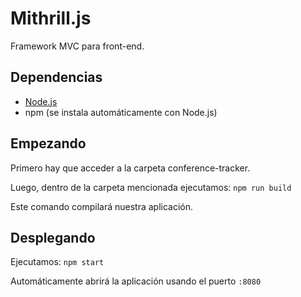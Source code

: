 # Mithrill.js
Framework MVC para front-end.

## Dependencias
* [Node.js](https://nodejs.org/en/)
* npm (se instala automáticamente con Node.js)

## Empezando
Primero hay que acceder a la carpeta conference-tracker.

Luego, dentro de la carpeta mencionada ejecutamos:  `npm run build`

Este comando compilará nuestra aplicación.

## Desplegando
Ejecutamos:  `npm start`

Automáticamente abrirá la aplicación usando el puerto `:8080`
